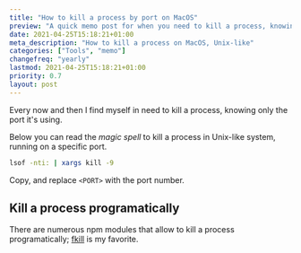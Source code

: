 ```yaml
---
title: "How to kill a process by port on MacOS"
preview: "A quick memo post for when you need to kill a process, knowing its port."
date: 2021-04-25T15:18:21+01:00
meta_description: "How to kill a process on MacOS, Unix-like"
categories: ["Tools", "memo"]
changefreq: "yearly"
lastmod: 2021-04-25T15:18:21+01:00
priority: 0.7
layout: post
---
```


Every now and then I find myself in need to kill a process, knowing only the port it's using.

Below you can read the *magic spell* to kill a process in Unix-like system, running on a 
specific port.

```bash
lsof -nti: | xargs kill -9
```

Copy, and replace `<PORT>` with the port number.

## Kill a process programatically

There are numerous npm modules that allow to kill a process programatically;
[fkill](https://www.npmjs.com/package/fkill) is my favorite.
